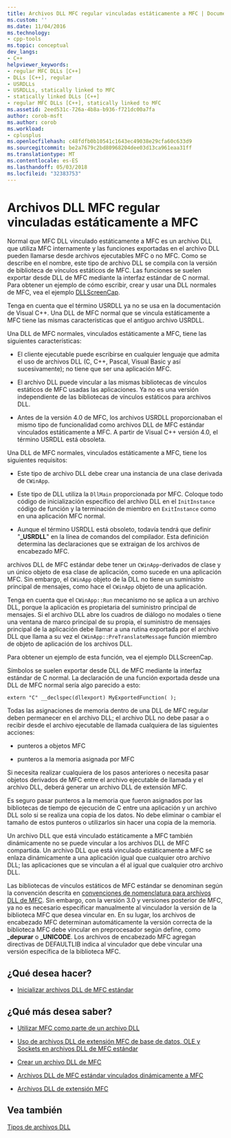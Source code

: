 ```yaml
---
title: Archivos DLL MFC regular vinculadas estáticamente a MFC | Documentos de Microsoft
ms.custom: ''
ms.date: 11/04/2016
ms.technology:
- cpp-tools
ms.topic: conceptual
dev_langs:
- C++
helpviewer_keywords:
- regular MFC DLLs [C++]
- DLLs [C++], regular
- USRDLLs
- USRDLLs, statically linked to MFC
- statically linked DLLs [C++]
- regular MFC DLLs [C++], statically linked to MFC
ms.assetid: 2eed531c-726a-4b8a-b936-f721dc00a7fa
author: corob-msft
ms.author: corob
ms.workload:
- cplusplus
ms.openlocfilehash: c48fdfb0b10541c1643ec49038e29cfa60c633d9
ms.sourcegitcommit: be2a7679c2bd80968204dee03d13ca961eaa31ff
ms.translationtype: MT
ms.contentlocale: es-ES
ms.lasthandoff: 05/03/2018
ms.locfileid: "32383753"
---
```

# <a name="regular-mfc-dlls-statically-linked-to-mfc"></a>Archivos DLL MFC regular vinculadas estáticamente a MFC
Normal que MFC DLL vinculado estáticamente a MFC es un archivo DLL que utiliza MFC internamente y las funciones exportadas en el archivo DLL pueden llamarse desde archivos ejecutables MFC o no MFC. Como se describe en el nombre, este tipo de archivo DLL se compila con la versión de biblioteca de vínculos estáticos de MFC. Las funciones se suelen exportar desde DLL de MFC mediante la interfaz estándar de C normal. Para obtener un ejemplo de cómo escribir, crear y usar una DLL normales de MFC, vea el ejemplo [DLLScreenCap](https://github.com/Microsoft/VCSamples/tree/master/VC2010Samples/MFC/advanced/DllScreenCap).  
  
 Tenga en cuenta que el término USRDLL ya no se usa en la documentación de Visual C++. Una DLL de MFC normal que se vincula estáticamente a MFC tiene las mismas características que el antiguo archivo USRDLL.  
  
 Una DLL de MFC normales, vinculados estáticamente a MFC, tiene las siguientes características:  
  
-   El cliente ejecutable puede escribirse en cualquier lenguaje que admita el uso de archivos DLL (C, C++, Pascal, Visual Basic y así sucesivamente); no tiene que ser una aplicación MFC.  
  
-   El archivo DLL puede vincular a las mismas bibliotecas de vínculos estáticos de MFC usadas las aplicaciones. Ya no es una versión independiente de las bibliotecas de vínculos estáticos para archivos DLL.  
  
-   Antes de la versión 4.0 de MFC, los archivos USRDLL proporcionaban el mismo tipo de funcionalidad como archivos DLL de MFC estándar vinculados estáticamente a MFC. A partir de Visual C++ versión 4.0, el término USRDLL está obsoleta.  
  
 Una DLL de MFC normales, vinculados estáticamente a MFC, tiene los siguientes requisitos:  
  
-   Este tipo de archivo DLL debe crear una instancia de una clase derivada de `CWinApp`.  
  
-   Este tipo de DLL utiliza la `DllMain` proporcionada por MFC. Coloque todo código de inicialización específico del archivo DLL en el `InitInstance` código de función y la terminación de miembro en `ExitInstance` como en una aplicación MFC normal.  
  
-   Aunque el término USRDLL está obsoleto, todavía tendrá que definir "**_USRDLL**" en la línea de comandos del compilador. Esta definición determina las declaraciones que se extraigan de los archivos de encabezado MFC.  
  
 archivos DLL de MFC estándar debe tener un `CWinApp`-derivados de clase y un único objeto de esa clase de aplicación, como sucede en una aplicación MFC. Sin embargo, el `CWinApp` objeto de la DLL no tiene un suministro principal de mensajes, como hace el `CWinApp` objeto de una aplicación.  
  
 Tenga en cuenta que el `CWinApp::Run` mecanismo no se aplica a un archivo DLL, porque la aplicación es propietaria del suministro principal de mensajes. Si el archivo DLL abre los cuadros de diálogo no modales o tiene una ventana de marco principal de su propia, el suministro de mensajes principal de la aplicación debe llamar a una rutina exportada por el archivo DLL que llama a su vez el `CWinApp::PreTranslateMessage` función miembro de objeto de aplicación de los archivos DLL.  
  
 Para obtener un ejemplo de esta función, vea el ejemplo DLLScreenCap.  
  
 Símbolos se suelen exportar desde DLL de MFC mediante la interfaz estándar de C normal. La declaración de una función exportada desde una DLL de MFC normal sería algo parecido a esto:  
  
```  
extern "C" __declspec(dllexport) MyExportedFunction( );  
```  
  
 Todas las asignaciones de memoria dentro de una DLL de MFC regular deben permanecer en el archivo DLL; el archivo DLL no debe pasar a o recibir desde el archivo ejecutable de llamada cualquiera de las siguientes acciones:  
  
-   punteros a objetos MFC  
  
-   punteros a la memoria asignada por MFC  
  
 Si necesita realizar cualquiera de los pasos anteriores o necesita pasar objetos derivados de MFC entre el archivo ejecutable de llamada y el archivo DLL, deberá generar un archivo DLL de extensión MFC.  
  
 Es seguro pasar punteros a la memoria que fueron asignados por las bibliotecas de tiempo de ejecución de C entre una aplicación y un archivo DLL solo si se realiza una copia de los datos. No debe eliminar o cambiar el tamaño de estos punteros o utilizarlos sin hacer una copia de la memoria.  
  
 Un archivo DLL que está vinculado estáticamente a MFC también dinámicamente no se puede vincular a los archivos DLL de MFC compartida. Un archivo DLL que está vinculado estáticamente a MFC se enlaza dinámicamente a una aplicación igual que cualquier otro archivo DLL; las aplicaciones que se vinculan a él al igual que cualquier otro archivo DLL.  
  
 Las bibliotecas de vínculos estáticos de MFC estándar se denominan según la convención descrita en [convenciones de nomenclatura para archivos DLL de MFC](../mfc/mfc-library-versions.md#mfc-static-library-naming-conventions). Sin embargo, con la versión 3.0 y versiones posterior de MFC, ya no es necesario especificar manualmente al vinculador la versión de la biblioteca MFC que desea vincular en. En su lugar, los archivos de encabezado MFC determinan automáticamente la versión correcta de la biblioteca MFC debe vincular en preprocesador según define, como  **\_depurar** o **_UNICODE**. Los archivos de encabezado MFC agregan directivas de DEFAULTLIB indica al vinculador que debe vincular una versión específica de la biblioteca MFC.  
  
## <a name="what-do-you-want-to-do"></a>¿Qué desea hacer?  
  
-   [Inicializar archivos DLL de MFC estándar](../build/run-time-library-behavior.md#initializing-regular-dlls)  
  
## <a name="what-do-you-want-to-know-more-about"></a>¿Qué más desea saber?  
  
-   [Utilizar MFC como parte de un archivo DLL](../mfc/tn011-using-mfc-as-part-of-a-dll.md)  
  
-   [Uso de archivos DLL de extensión MFC de base de datos, OLE y Sockets en archivos DLL de MFC estándar](../build/using-database-ole-and-sockets-extension-dlls-in-regular-dlls.md)  
  
-   [Crear un archivo DLL de MFC](../mfc/reference/mfc-dll-wizard.md)  
  
-   [Archivos DLL de MFC estándar vinculados dinámicamente a MFC](../build/regular-dlls-dynamically-linked-to-mfc.md)  
  
-   [Archivos DLL de extensión MFC](../build/extension-dlls-overview.md)  
  
## <a name="see-also"></a>Vea también  
 [Tipos de archivos DLL](../build/kinds-of-dlls.md)